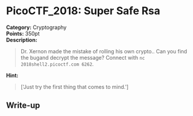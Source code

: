 <!-- This markdown file is writeup template. -->

# PicoCTF_2018:  Super Safe Rsa

**Category:** Cryptography  
**Points:** 350pt  
**Description:**

> Dr. Xernon made the mistake of rolling his own crypto.. Can you find the bugand decrypt the message? Connect with `nc 2018shell2.picoctf.com 6262`.

**Hint:**

> ['Just try the first thing that comes to mind.']

## Write-up